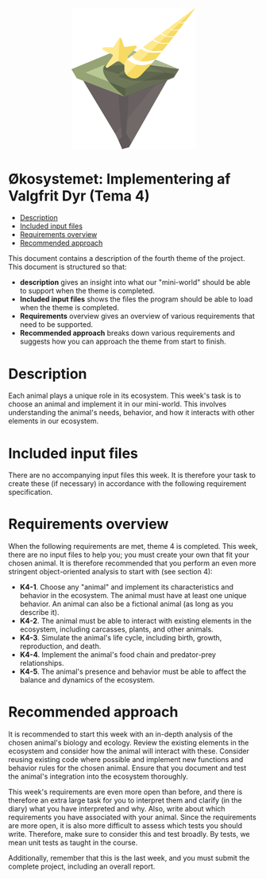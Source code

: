 <p align="center">
    <img width="250px" src="../../../images/theme-4.png"/>
</p>

# Økosystemet: Implementering af Valgfrit Dyr (Tema 4)

- [Description](#description)
- [Included input files](#included-input-files)
- [Requirements overview](#requirements-overview)
- [Recommended approach](#recommended-approach)

This document contains a description of the fourth theme of the project.
This document is structured so that:
- **description** gives an insight into what our "mini-world" should be able to support when the theme is completed.
- **Included input files** shows the files the program should be able to load when the theme is completed.
- **Requirements** overview gives an overview of various requirements that need to be supported.
- **Recommended approach** breaks down various requirements and suggests how you can approach the theme from start to finish.

# Description
Each animal plays a unique role in its ecosystem. This week's task is to choose an animal and implement it in our mini-world. This involves understanding the animal's needs, behavior, and how it interacts with other elements in our ecosystem.

# Included input files
There are no accompanying input files this week. It is therefore your task to create these (if necessary) in accordance with the following requirement specification.

# Requirements overview
When the following requirements are met, theme 4 is completed. This week, there are no input files to help you; you must create your own that fit your chosen animal. It is therefore recommended that you perform an even more stringent object-oriented analysis to start with (see section 4):

- **K4-1**. Choose any "animal" and implement its characteristics and behavior in the ecosystem. The animal must have at least one unique behavior. An animal can also be a fictional animal (as long as you describe it).
- **K4-2**. The animal must be able to interact with existing elements in the ecosystem, including carcasses, plants, and other animals.
- **K4-3**. Simulate the animal's life cycle, including birth, growth, reproduction, and death.
- **K4-4**. Implement the animal's food chain and predator-prey relationships.
- **K4-5**. The animal's presence and behavior must be able to affect the balance and dynamics of the ecosystem.

# Recommended approach
It is recommended to start this week with an in-depth analysis of the chosen animal's biology and ecology. Review the existing elements in the ecosystem and consider how the animal will interact with these. Consider reusing existing code where possible and implement new functions and behavior rules for the chosen animal. Ensure that you document and test the animal's integration into the ecosystem thoroughly.

This week's requirements are even more open than before, and there is therefore an extra large task for you to interpret them and clarify (in the diary) what you have interpreted and why. Also, write about which requirements you have associated with your animal. Since the requirements are more open, it is also more difficult to assess which tests you should write. Therefore, make sure to consider this and test broadly. By tests, we mean unit tests as taught in the course.

Additionally, remember that this is the last week, and you must submit the complete project, including an overall report.